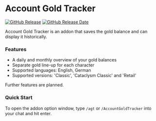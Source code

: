 # Account Gold Tracker

[![GitHub Release](https://img.shields.io/github/v/release/diomsg-code/AccountGoldTracker?logo=github&cacheSeconds=600)](https://github.com/diomsg-code/AccountGoldTracker/releases)
[![GitHub Release Date](https://img.shields.io/github/release-date/diomsg-code/AccountGoldTracker?logo=github&cacheSeconds=600)](https://github.com/diomsg-code/AccountGoldTracker/releases)

Account Gold Tracker is an addon that saves the gold balance and can display it historically.

### Features

*   A daily and monthly overview of your gold balances
*   Separate gold line-up for each character
*   Supported languages: English, German
*   Supported versions: 'Classic', 'Cataclysm Classic' and 'Retail'

Further features are planned.

### Quick Start

To open the addon option window, type `/agt` or `/AccountGoldTracker` into your chat and hit enter.